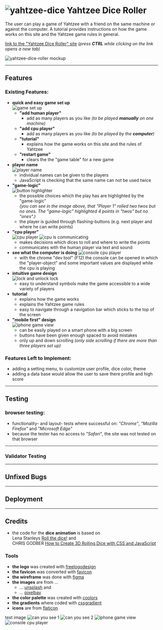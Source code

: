 # ![yahtzee-dice](assets/images/logo/logo-dice-50x42.png) Yahtzee Dice Roller

The user can play a game of Yahtzee with a friend on the same machine or against the computer. A tutorial provides instructions on how the game works on this site and the Yahtzee game rules in general.

[link to the "Yahtzee Dice Roller" site](https://zolske.github.io/yahtzee-dice-roller/) _(press **CTRL** while clicking on the link opens a new tab)_

![yahtzee-dice-roller mockup](assets/images/doc/readme/yathzee_dice-roller_mockup.webp)

---

## Features

### Existing Features:

- **quick and easy game set up**  
  ![game set up](assets/images/doc/readme/game-buttons.webp)
  - **"add human player"**
    - add as many players as you like _(to be played **manually** on one machine)_
  - **"add cpu player"**
    - add as many players as you like _(to be played by the **computer**)_
  - **"tutorial"**
    - explains how the game works on this site and the rules of Yahtzee
  - **"restart game"**
    - clears the the "game table" for a new game
- **player name**  
  ![player name](assets/images/doc/readme/player-name.webp)
  - individual names can be given to the players
  - JavaScript is checking that the same name can not be used twice
- **"game-logic"**  
  ![button highlighter](assets/images/doc/readme/button-highlighter.gif)
  - the possible choices which the play has are highlighted by the "game-logic"  
    _(you can see in the image above, that "Player 1" rolled two twos but no ones. The "game-logic" highlighted 4 points in "twos" but no "ones".)_
  - the player is guided through flashing-buttons (e.g. next player and where he can write points)
- **"cpu player"**  
  ![cpu player](assets/images/doc/readme/robot-pointing.gif) ![cpu is communicating](assets/images/doc/readme/cpu-playing.gif)
  - makes decisions which dices to roll and where to write the points
  - communicates with the human player via text and sound
- **see what the computer is doing**
  ![console cpu player](assets/images/doc/readme/console-cpu.gif)
  - with the chrome "dev tool" _(F12)_ the console can be opened in which the "player-object" and some important values are displayed while the cpu is playing
- **intuitive game design**  
  ![lock and unlock lock](assets/images/doc/readme/lock.gif)
  - easy to understand symbols make the game accessible to a wide variety of players
- **tutorial**
  - explains how the game works
  - explains the Yahtzee game rules
  - easy to navigate through a navigation bar which sticks to the top of the screen
- **"mobile first" design**  
  ![iphone game view](assets/images/doc/readme/iphone-screenshot.webp)
  - can be easily played on a smart phone with a big screen
  - buttons have been given enough spaced to avoid mistakes
  - only up and down scrolling _(only side scrolling if there are more than three players set up)_

### Features Left to Implement:

- adding a setting menu, to customize user profile, dice color, theme
- adding a data base would allow the user to save there profile and high score

---

## Testing

### browser testing:

- functionality- and layout- tests where successful on: _"Chrome"_, _"Mozilla Firefox"_ and _"Microsoft Edge"_
- because the tester has no access to _"Safari"_, the site was not tested on that browser

---

### Validator Testing

---

## Unfixed Bugs

---

## Deployment

---

## Credits

- the code for the **dice animation** is based on  
  Lena Stanleys [Roll the dice!](https://lenadesign.org/2020/06/18/roll-the-dice/) and  
  CHRIS GODBER [How to Create 3D Rolling Dice with CSS and JavaScript](https://icodemag.com/3d-rolling-dice-css-javascript/)

### Tools

- **the logo** was created with [freelogodesign](https://www.freelogodesign.org/)
- **the favicon** was converted with [favicon](https://favicon.io/favicon-converter/)
- **the wireframe** was done with [figma](https://www.figma.com/)
- **the images** are from ...
  - ... [unsplash](https://unsplash.com/) and
  - ... [pixelbay](https://pixabay.com/)
- **the color palette** was created with [coolors](https://coolors.co/)
- **the gradients** where coded with [cssgradient](https://cssgradient.io/)
- **icons** are from [flaticon](https://www.flaticon.com/)

test image
![can you see 1](assets/images/icons/locked-64.png)
![can you see 2](/assets/images/icons/locked-64.png)
![iphone game view](assets/images/doc/readme/iphone-screenshot.webp)
![console cpu player](assets/images/doc/readme/console-cpu.gif)
